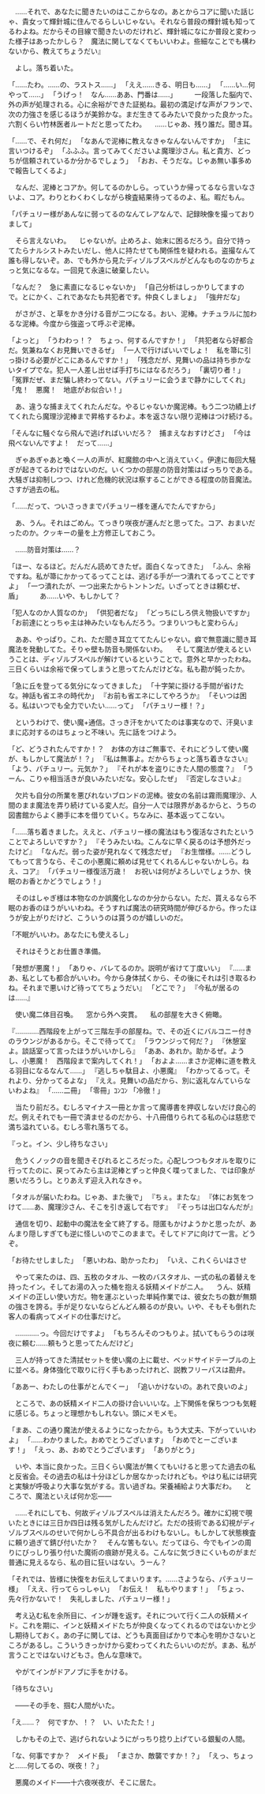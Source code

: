 　……それで、あなたに聞きたいのはここからなの。あとからコアに聞いた話じゃ、貴女って輝針城に住んでるらしいじゃない。それなら普段の輝針城も知ってるわよね。だからその目線で聞きたいのだけれど、輝針城になにか普段と変わった様子はあったかしら？　魔法に関してなくてもいいわよ。些細なことでも構わないから、教えてちょうだい』

　よし。落ち着いた。


「……たわ。……の、ラストス……」
「ええ……きる、明日も……」
「……い…何やって……」
「うげっ！　なん……ああ、門番は……」
　
　一段落した脳内で、外の声が処理される。心に余裕ができた証拠ね。最初の満足げな声がフランで、次の力強さを感じるほうが美鈴かな。まだ生きてるみたいで良かった良かった。六割くらい竹林医者ルートだと思ってたわ。
　……じゃあ、残り誰だ。聞き耳。

「……で、それ何だ」
「なあんで泥棒に教えなきゃなんないんですか」
「主に言いつけるぞ」
「ふふふ。言ってみてくださいよ魔理沙さん。私と貴方、どっちが信頼されているか分かるでしょう」
「おお、そうだな。じゃあ無い事多めで報告してくるよ」

　なんだ、泥棒とコアか。何してるのかしら。っていうか帰ってるなら言いなさいよ、コア。わりとわくわくしながら検査結果待ってるのよ、私。暇だもん。

「パチュリー様があんなに弱ってるのなんてレアなんで、記録映像を撮っておりまして」

　そら言えないわ。
　じゃないが。止めろよ、始末に困るだろう。自分で持ってたらナルシストみたいだし、他人に持たせても関係性を疑われる。盗撮なんて誰も得しないぞ。あ、でも外から見たディゾルブスペルがどんなものなのかちょっと気になるな。一回見て永遠に破棄したい。

「なんだ？　急に素直になるじゃないか」
「自己分析はしっかりしてますので。とにかく、これであなたも共犯者です。仲良くしましょ」
「強弁だな」

　がさがさ、と草をかき分ける音が二つになる。おい、泥棒。ナチュラルに加わるな泥棒。今度から強盗って呼ぶぞ泥棒。

「よっと」
「うわわっ！？　ちょっ、何するんですか！」
「共犯者なら好都合だ。気兼ねなくお見舞いできるぜ」
「一人で行けばいいでしょ！　私を箒に引っ掛ける必要がどこにあるんですか！」
「残念だが、見舞いの品は持ち歩かないタイプでな。犯人一人差し出せば手打ちにはなるだろう」
「裏切り者！」
「冤罪だぜ、まだ騙し終わってない。パチュリーに会うまで静かにしてくれ」
「鬼！　悪魔！　地底がお似合い！」

　あ、違うな捕まえてくれたんだな。やるじゃないか魔泥棒。もう二つ功績上げてくれたら魔理沙泥棒まで昇格するわよ。本を返さない限り泥棒はつけ続ける。

「そんなに騒ぐなら飛んで逃げればいいだろ？　捕まえなおすけどさ」
「今は飛べないんですよ！　だって……」

　ぎゃあぎゃあと喚く一人の声が、紅魔館の中へと消えていく。伊達に毎回大騒ぎが起きてるわけではないのだ。いくつかの部屋の防音対策はばっちりである。大騒ぎは抑制しつつ、けれど危機的状況は察することができる程度の防音魔法。さすが過去の私。

「……だって、ついさっきまでパチュリー様を運んでたんですから」

　あ、うん。それはごめん。てっきり咲夜が運んだと思ってた。コア、おまいだったのか。クッキーの量を上方修正しておこう。

　……防音対策は……？

「ほー、なるほど。だんだん読めてきたぜ。面白くなってきた」
「ふん、余裕ですね。私が箒にかかってるってことは、逃げる手が一つ潰れてるってことですよ」
「一つ潰れたが、一つ出来たからトントンだ。いざってときは頼むぜ、盾」
　
　あ……いや、もしかして？

「犯人なのか人質なのか」
「供犯者だな」
「どっちにしろ供え物扱いですか」
「お前達にとっちゃ主は神みたいなもんだろう。つまりいつもと変わらん」

　ああ、やっぱり。これ、ただ聞き耳立ててたんじゃない。癖で無意識に聞き耳魔法を発動してた。そりゃ壁も防音も関係ないわ。
　そして魔法が使えるということは、ディゾルブスペルが解けているということで。意外と早かったわね。三日くらいは余裕で保ってしまうと思ってたんだけどな。私も勘が鈍ったか。

「急に丘を登ってる気分になってきました」
「十字架に掛ける手間が省けたな。神話も省エネの時代か」
『お前も省エネにしてやろうか』
「そいつは困る。私はいつでも全力でいたい……って」
「パチュリー様！？」

　というわけで、使い魔+通信。さっき汗をかいてたのは事実なので、汗臭いままに応対するのはちょっと不味い。先に話をつけよう。

「ど、どうされたんですか！？　お体の方はご無事で、それにどうして使い魔が、もしかして魔法が！？」
『私は無事よ。だからちょっと落ち着きなさい』
「よう、パチュリー。元気か？」
『それが本を盗りにきた人間の態度？』
「うーん、こりゃ相当活きが良いみたいだな。安心したぜ」
『否定しなさいよ』

　欠片も自分の所業を悪びれないブロンドの泥棒。彼女の名前は霧雨魔理沙、人間のまま魔法を弄り続けている変人だ。自分一人では限界があるからと、うちの図書館からよく勝手に本を借りていく。ちなみに、基本返ってこない。

「……落ち着きました。ええと、パチュリー様の魔法はもう復活なされたということでよろしいですか？」
『そうみたいね。こんなに早く戻るのは予想外だったけど』
「なんだ。弱った姿が見れなくて残念だぜ」
『お生憎様。……どうしてもって言うなら、そこの小悪魔に頼めば見せてくれるんじゃないかしら。ねえ、コア』
「パチュリー様復活万歳！　お祝いは何がよろしいでしょうか、快眠のお香とかどうでしょう！」

　そのはしゃぎ様は本物なのか誤魔化しなのか分からない。ただ、貰えるなら不眠のお香のほうがいいわね。そうすれば魔法の研究時間が伸びるから。作ったほうが安上がりだけど、こういうのは貰うのが嬉しいのだ。

「不眠がいいわ。あなたにも使えるし」

　それはそうとお仕置き準備。

「発想が悪魔！」
「ありゃ、バレてるのか。説明が省けて丁度いい」
『……まあ、私としても都合がいいわ。今から身体拭くから、その後にそれは引き取るわね。それまで悪いけど待っててちょうだい』
「どこで？」
『今私が居るのは……』

　使い魔二体目召喚。
　窓から外へ突貫。
　私の部屋を大きく俯瞰。

『…………西階段を上がって三階左手の部屋ね。で、その近くにバルコニー付きのラウンジがあるから。そこで待ってて』
「ラウンジって何だ？」
『休憩室よ。談話室って言ったほうがいいかしら』
「ああ、あれか。助かるぜ。ようし、小悪魔！　西階段まで案内してくれ！」
「およよ……まさか泥棒に道を教える羽目になるなんて……」
『逃しちゃ駄目よ、小悪魔』
「わかってるって。それより、分かってるよな」
『ええ。見舞いの品だから、別に返礼なんていらないわよね』
「……二冊」
「零冊」ｺﾝｺﾝ
「冷徹！」

　当たり前だろ。むしろマイナス一冊とか言って魔導書を押収しないだけ良心的だ。例えそれでも一冊で済ませるのだから、十八冊借りられてる私の心は慈悲で満ち溢れている。むしろ零れ落ちてる。

『っと。イン、少し待ちなさい」

　危うくノックの音を聞きそびれるところだった。心配しつつもタオルを取りに行ってたのに、戻ってみたら主は泥棒とずっと仲良く喋ってました、では印象が悪いだろうし。とりあえず迎え入れなきゃ。

「タオルが届いたわね。じゃあ、また後で」
『ちぇ。またな』
『体にお気をつけて……あ、魔理沙さん、そこを引き返して右です』
『そっちは出口なんだが』

　通信を切り、起動中の魔法を全て終了する。隠匿もかけようかと思ったが、あんまり隠しすぎても逆に怪しいのでこのままで。そしてドアに向けて一言。どうぞ。

「お待たせしました」
「悪いわね、助かったわ」
「いえ、これくらいはさせ

　やって来たのは、四、五枚のタオル、一枚のバスタオル、一式の私の着替えを持ったイン。そしてお湯の入った桶を抱える妖精メイドがニ人。
　うん、妖精メイドの正しい使い方だ。物を運ぶといった単純作業では、彼女たちの数が無類の強さを誇る。手が足りないならどんどん頼るのが良い。いや、そもそも倒れた客人の看病ってメイドの仕事だけど。

　…………っ。今回だけですよ」
「もちろんそのつもりよ。拭いてもらうのは咲夜に頼む……頼もうと思ってたんだけど」

　三人が持ってきた清拭セットを使い魔の上に載せ、ベッドサイドテーブルの上に並べる。身体強化で取りに行く手もあったけれど、説教フリーパスは勘弁。

「ああー、わたしの仕事がとんでくー」
「追いかけないの。あれで良いのよ」

　ところで、あの妖精メイド二人の掛け合いいいな。上下関係を保ちつつも気軽に感じる。ちょっと理想かもしれない。頭にメモメモ。

「まあ、この通り魔法が使えるようになったから。もう大丈夫、下がっていいわよ」
「……わかりました。おめでとうございます」
「おめでとーございます！」
「えっ、あ、おめでとうございます」
「ありがとう」

　いや、本当に良かった。三日くらい魔法が無くてもいけると思ってた過去の私と反省会。その過去の私は十分ほどしか居なかったけれども。やはり私には研究と実験が呼吸より大事な気がする。言い過ぎね。栄養補給より大事だわ。
　ところで、魔法といえば何か忘――


　……それにしても、何故ディゾルブスペルは消えたんだろう。確かに幻視で覗いたときには三日か四日は残る気がしたんだけど。ただの技術である幻視がディゾルブスペルのせいで何かしら不具合が出るわけもないし。もしかして状態検査に頼り過ぎて錆び付いたか？
　そんな筈もない。だってほら、今でもインの周りにびっしり張り付いた魔術の痕跡が見える。こんなに気づきにくいものがまだ普通に見えるなら、私の目に狂いはない。うーん？

「それでは、皆様に快復をお伝えしてまいります。……さようなら、パチュリー様」
「ええ、行ってらっしゃい」
「お伝え！　私もやります！」
「ちょっ、先々行かないで！　失礼しました、パチュリー様！」

　考え込む私を余所目に、インが踵を返す。それについて行く二人の妖精メイド。これを期に、インと妖精メイドたちが仲良くなってくれるのではないかと少し期待しておく。あの子に関しては、どうも真面目ばかりで本心を明かさないところがあるし。こういうきっかけから変わってくれたらいいのだが。まあ、私が言うことではないけどもさ。色んな意味で。

　やがてインがドアノブに手をかける。








「待ちなさい」

　――その手を、掴む人間がいた。

「え……？　何ですか、！？　い、いたたた！」

　しかもその上で、逃げられないようにがっちり捻り上げている銀髪の人間。

「な、何事ですか？　メイド長」
「まさか、敵襲ですか！？」
「えっ、ちょっと……何してるの、咲夜！？」

　悪魔のメイド――十六夜咲夜が、そこに居た。
